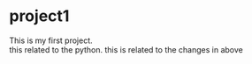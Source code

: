 # project1
This is my first project.
<br>
this related to the python.
this is related to the changes in above